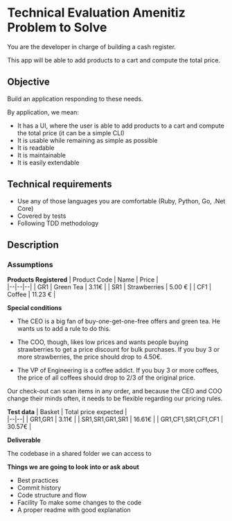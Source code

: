 # Technical Evaluation Amenitiz Problem to Solve

You are the developer in charge of building a cash register. 

This app will be able to add products to a cart and compute the total price.

## Objective

Build an application responding to these needs. 

By application, we mean:
- It has a UI, where the user is able to add products to a cart and compute the total price (it can be a simple CLI)
- It is usable while remaining as simple as possible
- It is readable
- It is maintainable
- It is easily extendable

## Technical requirements

- Use any of those languages you are comfortable (Ruby, Python, Go, .Net Core)
- Covered by tests
- Following TDD methodology

## Description

### Assumptions 

**Products Registered**
| Product Code | Name | Price |  
|--|--|--|
| GR1 |  Green Tea | 3.11€ |
| SR1 |  Strawberries | 5.00 € |
| CF1 |  Coffee | 11.23 € |

**Special conditions**

- The CEO is a big fan of buy-one-get-one-free offers and green tea. 
He wants us to add a  rule to do this.

- The COO, though, likes low prices and wants people buying strawberries to get a price  discount for bulk purchases. 
If you buy 3 or more strawberries, the price should drop to 4.50€.

- The VP of Engineering is a coffee addict. 
If you buy 3 or more coffees, the price of all coffees should drop to 2/3 of the original price.

Our check-out can scan items in any order, and because the CEO and COO change their minds  often, it needs to be flexible regarding our pricing rules.

**Test data**
| Basket | Total price expected |  
|--|--|
| GR1,GR1 |  3.11€ |
| SR1,SR1,GR1,SR1 |  16.61€ |
| GR1,CF1,SR1,CF1,CF1 |  30.57€ |


**Deliverable**

The codebase in a shared folder we can access to

**Things we are going to look into or ask about**

- Best practices  
- Commit history  
- Code structure and flow  
- Facility To make some changes to the code
- A proper readme with good explanation
